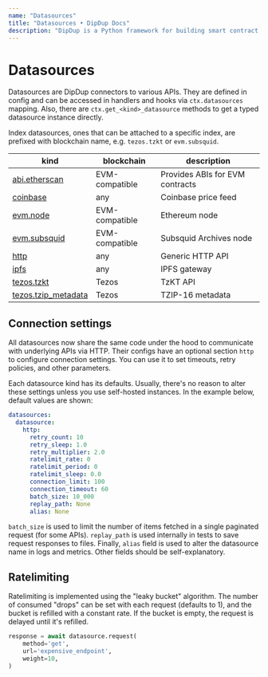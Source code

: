 ```yaml
---
name: "Datasources"
title: "Datasources • DipDup Docs"
description: "DipDup is a Python framework for building smart contract indexers. It helps developers focus on business logic instead of writing a boilerplate to store and serve data."
---
```


# Datasources

Datasources are DipDup connectors to various APIs. They are defined in config and can be accessed in handlers and hooks via `ctx.datasources` mapping. Also, there are `ctx.get_<kind>_datasource` methods to get a typed datasource instance directly.

Index datasources, ones that can be attached to a specific index, are prefixed with blockchain name, e.g. `tezos.tzkt` or `evm.subsquid`.

| kind                                      | blockchain     | description                     |
| ----------------------------------------- | -------------- | ------------------------------- |
| [abi.etherscan](2.abi_etherscan.md)       | EVM-compatible | Provides ABIs for EVM contracts |
| [coinbase](3.coinbase.md)                 | any            | Coinbase price feed             |
| [evm.node](4.evm_node.md)                 | EVM-compatible | Ethereum node                   |
| [evm.subsquid](5.evm_subsquid.md)         | EVM-compatible | Subsquid Archives node                   |
| [http](6.http.md)                         | any            | Generic HTTP API                        |
| [ipfs](7.ipfs.md)                         | any            | IPFS gateway                            |
| [tezos.tzkt](8.tezos_tzkt.md)             | Tezos          | TzKT API                        |
| [tezos.tzip_metadata](9.tzip_metadata.md) | Tezos          | TZIP-16 metadata                |

## Connection settings

All datasources now share the same code under the hood to communicate with underlying APIs via HTTP. Their configs have an optional section `http` to configure connection settings. You can use it to set timeouts, retry policies, and other parameters.

Each datasource kind has its defaults. Usually, there's no reason to alter these settings unless you use self-hosted instances. In the example below, default values are shown:

```yaml [dipdup.yaml]
datasources:
  datasource:
    http:
      retry_count: 10
      retry_sleep: 1.0
      retry_multiplier: 2.0
      ratelimit_rate: 0
      ratelimit_period: 0
      ratelimit_sleep: 0.0
      connection_limit: 100
      connection_timeout: 60
      batch_size: 10_000
      replay_path: None
      alias: None
```

`batch_size` is used to limit the number of items fetched in a single paginated request (for some APIs). `replay_path` is used internally in tests to save request responses to files. Finally, `alias` field is used to alter the datasource name in logs and metrics. Other fields should be self-explanatory.

## Ratelimiting

Ratelimiting is implemented using the "leaky bucket" algorithm. The number of consumed "drops" can be set with each request (defaults to 1), and the bucket is refilled with a constant rate. If the bucket is empty, the request is delayed until it's refilled.

```python
response = await datasource.request(
    method='get',
    url='expensive_endpoint',
    weight=10,
)
```
